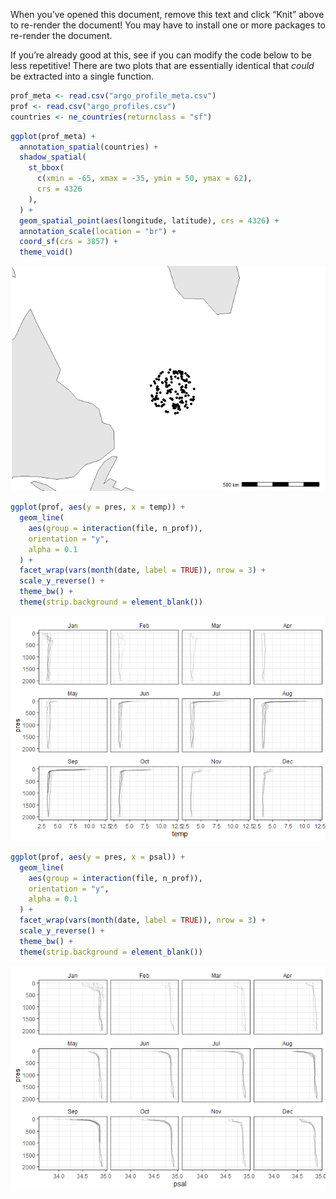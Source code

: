 
When you’ve opened this document, remove this text and click “Knit”
above to re-render the document\! You may have to install one or more
packages to re-render the document.

If you’re already good at this, see if you can modify the code below to
be less repetitive\! There are two plots that are essentially identical
that *could* be extracted into a single function.

``` r
prof_meta <- read.csv("argo_profile_meta.csv")
prof <- read.csv("argo_profiles.csv")
countries <- ne_countries(returnclass = "sf")
```

``` r
ggplot(prof_meta) +
  annotation_spatial(countries) +
  shadow_spatial(
    st_bbox(
      c(xmin = -65, xmax = -35, ymin = 50, ymax = 62),
      crs = 4326
    ),
  ) +
  geom_spatial_point(aes(longitude, latitude), crs = 4326) +
  annotation_scale(location = "br") +
  coord_sf(crs = 3857) +
  theme_void()
```

![](argo-report_files/figure-gfm/argo-prof-map-1.png)<!-- -->

``` r
ggplot(prof, aes(y = pres, x = temp)) +
  geom_line(
    aes(group = interaction(file, n_prof)),
    orientation = "y",
    alpha = 0.1
  ) +
  facet_wrap(vars(month(date, label = TRUE)), nrow = 3) +
  scale_y_reverse() +
  theme_bw() +
  theme(strip.background = element_blank())
```

![](argo-report_files/figure-gfm/argo-temp-1.png)<!-- -->

``` r
ggplot(prof, aes(y = pres, x = psal)) +
  geom_line(
    aes(group = interaction(file, n_prof)),
    orientation = "y",
    alpha = 0.1
  ) +
  facet_wrap(vars(month(date, label = TRUE)), nrow = 3) +
  scale_y_reverse() +
  theme_bw() +
  theme(strip.background = element_blank())
```

![](argo-report_files/figure-gfm/argo-psal-1.png)<!-- -->
